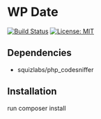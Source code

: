 # WP Date

[![Build Status](https://travis-ci.org/Beth3346/wp-date.svg?branch=master)](https://travis-ci.org/Beth3346/wp-date)
[![License: MIT](https://img.shields.io/badge/License-MIT-yellow.svg)](https://opensource.org/licenses/MIT)

## Dependencies

* squizlabs/php_codesniffer

## Installation

run composer install
